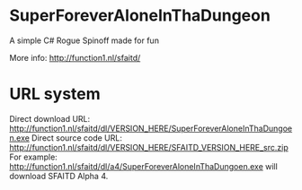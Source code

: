 # SuperForeverAloneInThaDungeon
A simple C# Rogue Spinoff made for fun

More info: http://function1.nl/sfaitd/

# URL system
Direct download URL: http://function1.nl/sfaitd/dl/VERSION_HERE/SuperForeverAloneInThaDungoen.exe
Direct source code URL: http://function1.nl/sfaitd/dl/VERSION_HERE/SFAITD_VERSION_HERE_src.zip
For example: http://function1.nl/sfaitd/dl/a4/SuperForeverAloneInThaDungoen.exe will download SFAITD Alpha 4.
